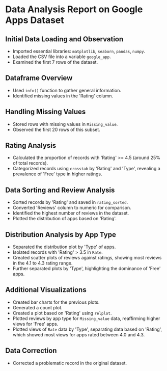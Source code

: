# Data Analysis Report on Google Apps Dataset

## Initial Data Loading and Observation
- Imported essential libraries: `matplotlib`, `seaborn`, `pandas`, `numpy`.
- Loaded the CSV file into a variable `google_app`.
- Examined the first 7 rows of the dataset.

## Dataframe Overview
- Used `info()` function to gather general information.
- Identified missing values in the 'Rating' column.

## Handling Missing Values
- Stored rows with missing values in `Missing_value`.
- Observed the first 20 rows of this subset.

## Rating Analysis
- Calculated the proportion of records with 'Rating' >= 4.5 (around 25% of total records).
- Categorized records using `crosstab` by 'Rating' and 'Type', revealing a prevalence of 'Free' type in higher ratings.

## Data Sorting and Review Analysis
- Sorted records by 'Rating' and saved in `rating_sorted`.
- Converted 'Reviews' column to numeric for comparison.
- Identified the highest number of reviews in the dataset.
- Plotted the distribution of apps based on 'Rating'.

## Distribution Analysis by App Type
- Separated the distribution plot by 'Type' of apps.
- Isolated records with 'Rating' > 3.5 in `Rate`.
- Created scatter plots of reviews against ratings, showing most reviews in the 4.1 to 4.3 rating range.
- Further separated plots by 'Type', highlighting the dominance of 'Free' apps.

## Additional Visualizations
- Created bar charts for the previous plots.
- Generated a count plot.
- Created a plot based on 'Rating' using `relplot`.
- Plotted reviews by app type for `Missing_value` data, reaffirming higher views for 'Free' apps.
- Plotted views of `Rate` data by 'Type', separating data based on 'Rating', which showed most views for apps rated between 4.0 and 4.3.

## Data Correction
- Corrected a problematic record in the original dataset.